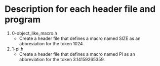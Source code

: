 # Description for each header file and program
1. 0-object_like_macro.h 
   * Create a header file that defines a macro named SIZE as an abbreviation for the token 1024.
2. 1-pi.h
   * Create a header file that defines a macro named PI as an abbreviation for the token 3.14159265359. 
